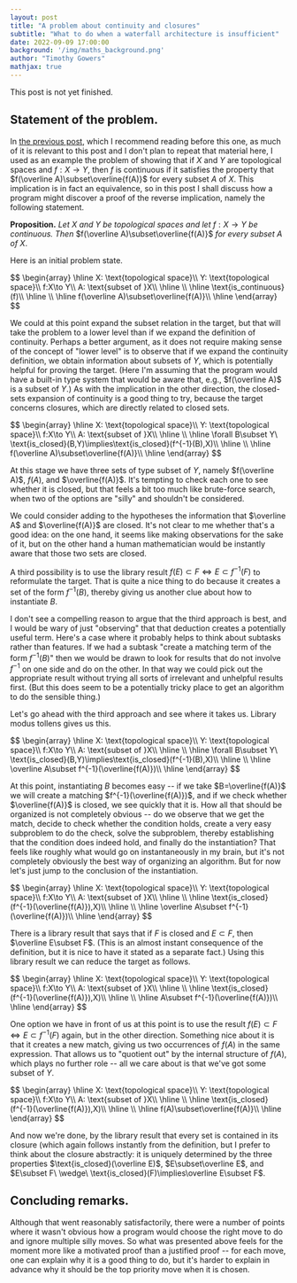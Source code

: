 ```yaml
---
layout: post
title: "A problem about continuity and closures"
subtitle: "What to do when a waterfall architecture is insufficient"
date: 2022-09-09 17:00:00
background: '/img/maths_background.png'
author: "Timothy Gowers"
mathjax: true
---
```


This post is not yet finished.

## Statement of the problem.

In <a href="{{site.baseurl}}/2022/09/09/subtasks.html">the previous post</a>, which I recommend reading before this one, as much of it is relevant to this post and I don't plan to repeat that material here, I used as an example the problem of showing that if $X$ and $Y$ are topological spaces and $f:X\to Y$, then $f$ is continuous if it satisfies the property that $f(\overline A)\subset\overline{f(A)}$ for every subset $A$ of $X$. This implication is in fact an equivalence, so in this post I shall discuss how a program might discover a proof of the reverse implication, namely the following statement.

**Proposition.** *Let* $X$ *and* $Y$ *be topological spaces and let* $f:X\to Y$ *be continuous. Then* $f(\overline A)\subset\overline{f(A)}$ *for every subset* $A$ *of* $X$.

Here is an initial problem state.

<p>
  $$
  \begin{array}
  \hline
  X: \text{topological space}\\
  Y: \text{topological space}\\
  f:X\to Y\\
  A: \text{subset of }X\\
  \hline
  \\
  \hline
  \text{is_continuous}(f)\\
  \hline
  \\
  \hline
  f(\overline A)\subset\overline{f(A)}\\
  \hline
  \end{array}
  $$
</p>

We could at this point expand the subset relation in the target, but that will take the problem to a lower level than if we expand the definition of continuity. Perhaps a better argument, as it does not require making sense of the concept of "lower level" is to observe that if we expand the continuity definition, we obtain information about subsets of $Y$, which is potentially helpful for proving the target. (Here I'm assuming that the program would have a built-in type system that would be aware that, e.g., $f(\overline A)$ is a subset of $Y$.) As with the implication in the other direction, the closed-sets expansion of continuity is a good thing to try, because the target concerns closures, which are directly related to closed sets.

<p>
  $$
  \begin{array}
  \hline
  X: \text{topological space}\\
  Y: \text{topological space}\\
  f:X\to Y\\
  A: \text{subset of }X\\
  \hline
  \\
  \hline
  \forall B\subset Y\ \text{is_closed}(B,Y)\implies\text{is_closed}(f^{-1}(B),X)\\
  \hline
  \\
  \hline
  f(\overline A)\subset\overline{f(A)}\\
  \hline
  \end{array}
  $$
</p>

At this stage we have three sets of type subset of $Y$, namely $f(\overline A)$, $f(A)$, and $\overline{f(A)}$. It's tempting to check each one to see whether it is closed, but that feels a bit too much like brute-force search, when two of the options are "silly" and shouldn't be considered. 

We could consider adding to the hypotheses the information that $\overline A$ and $\overline{f(A)}$ are closed. It's not clear to me whether that's a good idea: on the one hand, it seems like making observations for the sake of it, but on the other hand a human mathematician would be instantly aware that those two sets are closed.

A third possibility is to use the library result $f(E)\subset F\iff E\subset f^{-1}(F)$ to reformulate the target. That is quite a nice thing to do because it creates a set of the form $f^{-1}(B)$, thereby giving us another clue about how to instantiate $B$. 

I don't see a compelling reason to argue that the third approach is best, and I would be wary of just "observing" that that deduction creates a potentially useful term. Here's a case where it probably helps to think about subtasks rather than features. If we had a subtask "create a matching term of the form $f^{-1}(B)$" then we would be drawn to look for results that do not involve $f^{-1}$ on one side and do on the other. In that way we could pick out the appropriate result without trying all sorts of irrelevant and unhelpful results first. (But this does seem to be a potentially tricky place to get an algorithm to do the sensible thing.) 

Let's go ahead with the third approach and see where it takes us. Library modus tollens gives us this.

<p>
  $$
  \begin{array}
  \hline
  X: \text{topological space}\\
  Y: \text{topological space}\\
  f:X\to Y\\
  A: \text{subset of }X\\
  \hline
  \\
  \hline
  \forall B\subset Y\ \text{is_closed}(B,Y)\implies\text{is_closed}(f^{-1}(B),X)\\
  \hline
  \\
  \hline
  \overline A\subset f^{-1}(\overline{f(A)})\\
  \hline
  \end{array}
  $$
</p>

At this point, instantiating $B$ becomes easy -- if we take $B=\overline{f(A)}$ we will create a matching $f^{-1}(\overline{f(A)})$, and if we check whether $\overline{f(A)}$ is closed, we see quickly that it is. How all that should be organized is not completely obvious -- do we observe that we get the match, decide to check whether the condition holds, create a very easy subproblem to do the check, solve the subproblem, thereby establishing that the 
condition does indeed hold, and finally do the instantiation? That feels like roughly what would go on instantaneously in my brain, but it's not completely obviously the best way of organizing an algorithm. But for now let's just jump to the conclusion of the instantiation.

<p>
  $$
  \begin{array}
  \hline
  X: \text{topological space}\\
  Y: \text{topological space}\\
  f:X\to Y\\
  A: \text{subset of }X\\
  \hline
  \\
  \hline
  \text{is_closed}(f^{-1}(\overline{f(A)}),X)\\
  \hline
  \\
  \hline
  \overline A\subset f^{-1}(\overline{f(A)})\\
  \hline
  \end{array}
  $$
</p>

There is a library result that says that if $F$ is closed and $E\subset F$, then $\overline E\subset F$. (This is an almost instant consequence of the definition, but it is nice to have it stated as a separate fact.) Using this library result we can reduce the target as follows.

<p>
  $$
  \begin{array}
  \hline
  X: \text{topological space}\\
  Y: \text{topological space}\\
  f:X\to Y\\
  A: \text{subset of }X\\
  \hline
  \\
  \hline
  \text{is_closed}(f^{-1}(\overline{f(A)}),X)\\
  \hline
  \\
  \hline
  A\subset f^{-1}(\overline{f(A)})\\
  \hline
  \end{array}
  $$
</p>

One option we have in front of us at this point is to use the result $f(E)\subset F\iff E\subset f^{-1}(F)$ again, but in the other direction. Something nice about it is that it creates a new match, giving us two occurrences of $f(A)$ in the same expression. That allows us to "quotient out" by the internal structure of $f(A)$, which plays no further role -- all we care about is that we've got some subset of $Y$.

<p>
  $$
  \begin{array}
  \hline
  X: \text{topological space}\\
  Y: \text{topological space}\\
  f:X\to Y\\
  A: \text{subset of }X\\
  \hline
  \\
  \hline
  \text{is_closed}(f^{-1}(\overline{f(A)}),X)\\
  \hline
  \\
  \hline
  f(A)\subset\overline{f(A)}\\
  \hline
  \end{array}
  $$
</p>

And now we're done, by the library result that every set is contained in its closure (which again follows instantly from the definition, but I prefer to think about the closure abstractly: it is uniquely determined by the three properties $\text{is_closed}(\overline E)$, $E\subset\overline E$, and $E\subset F\ \wedge\ \text{is_closed}(F)\implies\overline E\subset F$. 

## Concluding remarks.

Although that went reasonably satisfactorily, there were a number of points where it wasn't obvious how a program would choose the right move to do and ignore multiple silly moves. So what was presented above feels for the moment more like a motivated proof than a justified proof -- for each move, one can explain why it is a good thing to do, but it's harder to explain in advance why it should be the top priority move when it is chosen.

